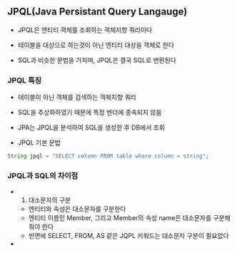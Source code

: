 ## JPQL(Java Persistant Query Langauge)

* JPQL은 엔티티 객체를 조회하는 객체지향 쿼리이다

* 테이블을 대상으로 하는것이 아닌 엔티티 대상을 객체로 한다

* SQL과 비슷한 문법을 가지며, JPQL은 결국 SQL로 변환된다

### JPQL 특징

* 테이블이 아닌 객체를 검색하는 객체지향 쿼리

* SQL을 추상화하였기 때문에 특정 벤더에 종속되지 않음

* JPA는 JPQL을 분석하여 SQL을 생성한 후 DB에서 조회

* JPQL 기본 문법
```java
String jpql = "SELECT column FROM table where column = string";
```

### JPQL과 SQL의 차이점

* 1. 대소문자의 구분
    * 엔티티와 속성은 대소문자를 구분한다
    * 엔티티 이름인 Member, 그리고 Member의 속성 name은 대소문자를 구분해줘야 한다
    * 반면에 SELECT, FROM, AS 같은 JQPL 키워드는 대소문자 구분이 필요없다

* 